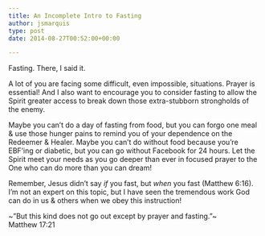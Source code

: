 ```yaml
---
title: An Incomplete Intro to Fasting
author: jsmarquis
type: post
date: 2014-08-27T00:52:00+00:00

---
```

Fasting. There, I said it.

A lot of you are facing some difficult, even impossible, situations. Prayer is essential! And I also want to encourage you to consider fasting to allow the Spirit greater access to break down those extra-stubborn strongholds of the enemy.

Maybe you can&#8217;t do a day of fasting from food, but you can forgo one meal & use those hunger pains to remind you of your dependence on the Redeemer & Healer. Maybe you can&#8217;t do without food because you&#8217;re EBF&#8217;ing or diabetic, but you can go without Facebook for 24 hours. Let the Spirit meet your needs as you go deeper than ever in focused prayer to the One who can do more than you can dream!

Remember, Jesus didn&#8217;t say _if_ you fast, but _when_ you fast (Matthew 6:16). I&#8217;m not an expert on this topic, but I have seen the tremendous work God can do in us & others when we obey this instruction!

~&#8221;But this kind does not go out except by prayer and fasting.&#8221;~  
Matthew 17:21